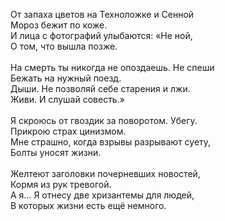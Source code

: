 От запаха цветов на Техноложке и Сенной<br />Мороз бежит по коже.<br />И лица с фотографий улыбаются: «Не ной,<br />О том, что вышла позже.<br /><br />На смерть ты никогда не опоздаешь. Не спеши<br />Бежать на нужный поезд.<br />Дыши. Не позволяй себе старения и лжи.<br />Живи. И слушай совесть.»<br /><br />Я скроюсь от гвоздик за поворотом. Убегу.<br />Прикрою страх цинизмом.<br />Мне страшно, когда взрывы разрывают суету,<br />Болты уносят жизни.<br /><br />Желтеют заголовки почерневших новостей,<br />Кормя из рук тревогой.<br />А я… Я отнесу две хризантемы для людей,<br />В которых жизни есть ещё немного.
